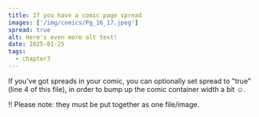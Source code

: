```yaml
---
title: If you have a comic page spread
images: ['/img/comics/Pg_16_17.jpeg']
spread: true
alt: Here's even more alt text!
date: 2025-01-25
tags:
  - chapter3
---
```

If you've got spreads in your comic, you can optionally set spread to "true" (line 4 of this file), in order to bump up the comic container width a bit ☺️.

‼️ Please note: they must be put together as one file/image.